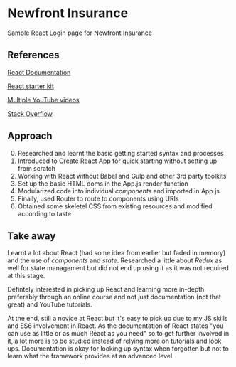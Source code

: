 # Newfront Insurance
Sample React Login page for Newfront Insurance

## References
[React Documentation](https://reactjs.org)

[React starter kit](https://github.com/facebook/create-react-app)

[Multiple YouTube videos](https://youtube.com)

[Stack Overflow](https://stackoverflow.com)

## Approach

0) Researched and learnt the basic getting started syntax and processes
1) Introduced to Create React App for quick starting without setting up from scratch
2) Working with React without Babel and Gulp and other 3rd party toolkits
3) Set up the basic HTML doms in the App.js render function
4) Modularized code into individual _components_ and imported in App.js
5) Finally, used Router to route to components using URIs
6) Obtained some skeletel CSS from existing resources and modified according to taste

## Take away
Learnt a lot about React (had some idea from earlier but faded in memory) and the use of _components_ and _state_. Researched a little about _Redux_ as well for state management but did not end up using it as it was not required at this stage.

Defintely interested in picking up React and learning more in-depth preferably through an online course and not just documentation (not that great) and YouTube tutorials.

At the end, still a novice at React but it's easy to pick up due to my JS skills and ES6 involvement in React. As the documentation of React states "you can use as little or as much React as you need" so to get further involved in it, a lot more is to be studied instead of relying more on tutorials and look ups. Documentation is okay for looking up syntax when forgotten but not to learn what the framework provides at an advanced level.  
